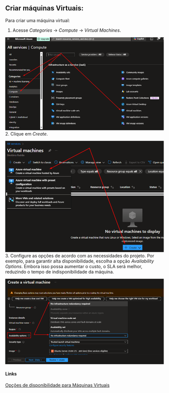## Criar máquinas Virtuais:

Para criar uma máquina virtual:

1. Acesse _Categories_ -> _Compute_ -> _Virtual Machines_.

![](../img/azure_essentials/provisioning-virtual-machines/azure_01.png)  
2. Clique em _Create_.

![](../img/azure_essentials/provisioning-virtual-machines/azure_02.png)  
3. Configure as opções de acordo com as necessidades do projeto. Por exemplo, para garantir alta disponibilidade, escolha a opção _Availability Options_. Embora isso possa aumentar o custo, o SLA será melhor, reduzindo o tempo de indisponibilidade da máquina.

![](../img/azure_essentials/provisioning-virtual-machines/azure_03.png)  

#### Links

[Opções de disponibilidade para Máquinas Virtuais](https://learn.microsoft.com/pt-br/azure/virtual-machines/availability)
